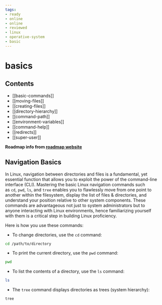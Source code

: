 ```yaml
---
tags:
- ready
- online
- online
- reviewed
- linux
- operative-system
- basic
---
```


# basics

## Contents

- [[basic-commands]]
- [[moving-files]]
- [[creating-files]]
- [[directory-hierarchy]]
- [[command-path]]
- [[environment-variables]]
- [[command-help]]
- [[redirects]]
- [[super-user]]

__Roadmap info from [roadmap website](https://roadmap.sh/linux/basics)__

## Navigation Basics

In Linux, navigation between directories and files is a fundamental, yet essential function that allows you to exploit the power of the command-line interface (CLI). Mastering the basic Linux navigation commands such as `cd`, `pwd`, `ls`, and `tree` enables you to flawlessly move from one point to another within the filesystem, display the list of files & directories, and understand your position relative to other system components. These commands are advantageous not just to system administrators but to anyone interacting with Linux environments, hence familiarizing yourself with them is a critical step in building Linux proficiency.

Here is how you use these commands:

- To change directories, use the `cd` command:

```bash
cd /path/to/directory
```

- To print the current directory, use the `pwd` command:

```bash
pwd
```

- To list the contents of a directory, use the `ls` command:

```bash
ls
```

- The `tree` command displays directories as trees (system hierarchy):

```bash
tree
```
